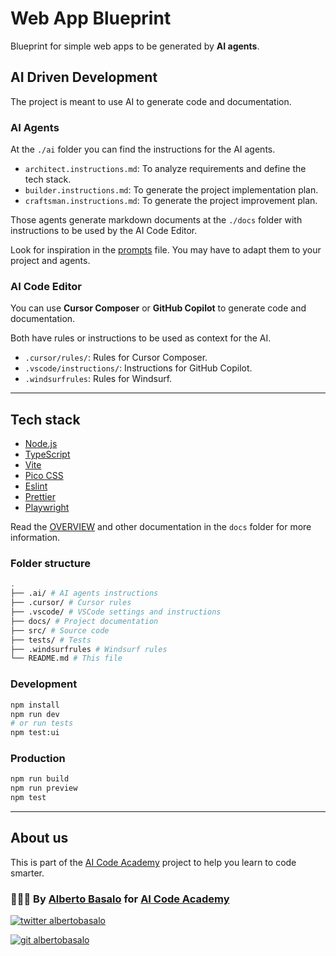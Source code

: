 # Web App Blueprint

Blueprint for simple web apps to be generated by **AI agents**.

## AI Driven Development

The project is meant to use AI to generate code and documentation.

### AI Agents

At the `./ai` folder you can find the instructions for the AI agents.

- `architect.instructions.md`: To analyze requirements and define the tech stack.
- `builder.instructions.md`: To generate the project implementation plan.
- `craftsman.instructions.md`: To generate the project improvement plan.

Those agents generate markdown documents at the `./docs` folder with instructions to be used by the AI Code Editor.

Look for inspiration in the [prompts](./ai/prompts.md) file. You may have to adapt them to your project and agents.

### AI Code Editor

You can use **Cursor Composer** or **GitHub Copilot** to generate code and documentation.

Both have rules or instructions to be used as context for the AI.

- `.cursor/rules/`: Rules for Cursor Composer.
- `.vscode/instructions/`: Instructions for GitHub Copilot.
- `.windsurfrules`: Rules for Windsurf.

---

## Tech stack

- [Node.js](https://nodejs.org/en)
- [TypeScript](https://www.typescriptlang.org/)
- [Vite](https://vitejs.dev/)
- [Pico CSS](https://picocss.com/)
- [Eslint](https://eslint.org/)
- [Prettier](https://prettier.io/)
- [Playwright](https://playwright.dev/)

Read the [OVERVIEW](docs/OVERVIEW.md) and other documentation in the `docs` folder for more information.

### Folder structure

```bash
.
├── .ai/ # AI agents instructions
├── .cursor/ # Cursor rules
├── .vscode/ # VSCode settings and instructions
├── docs/ # Project documentation
├── src/ # Source code
├── tests/ # Tests
├── .windsurfrules # Windsurf rules
└── README.md # This file
```

### Development

```bash
npm install
npm run dev
# or run tests
npm test:ui
```

### Production

```bash
npm run build
npm run preview
npm test
```

---

## About us

This is part of the [AI Code Academy](https://aicode.academy) project to help you learn to code smarter.

<footer>
  <h3>🧑🏼‍💻 By <a href="https://albertobasalo.dev" target="blank">Alberto Basalo</a> for <a href="https://aicode.academy" target="blank">AI Code Academy</a></h3>
  <p>
    <a href="https://twitter.com/albertobasalo" target="blank">
      <img src="https://img.shields.io/twitter/follow/albertobasalo?logo=twitter&style=for-the-badge" alt="twitter albertobasalo" />
    </a>
  </p>
  <p>
    <a href="https://github.com/albertobasalo" target="blank">
      <img 
        src="https://img.shields.io/github/followers/albertobasalo?logo=github&label=profile albertobasalo&style=for-the-badge" alt="git albertobasalo" />
    </a>
  </p>
</footer>
